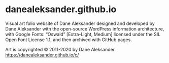 # danealeksander.github.io
Visual art folio website of Dane Aleksander designed and developed by Dane Aleksander with the open-source WordPress information architecture, with Google Fonts: “Oswald” [Extra-Light, Medium] licensed under the SIL Open Font License 1.1, and then archived with GitHub pages.

Art is copyrighted © 2011-2020 by Dane Aleksander. https://danealeksander.github.io/c/
